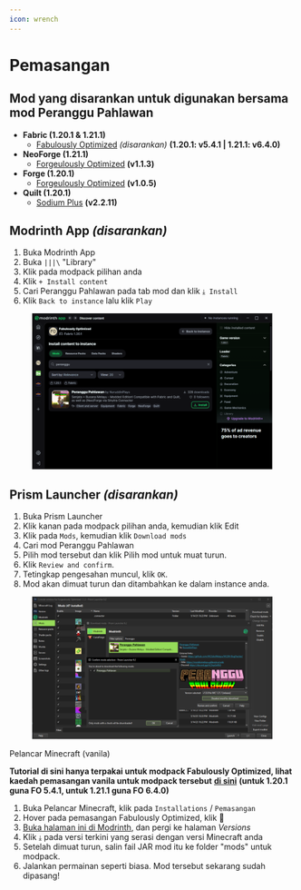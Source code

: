 ```yaml
---
icon: wrench
---
```


# Pemasangan

## Mod yang disarankan untuk digunakan bersama mod Peranggu Pahlawan <a href="#modrinth-app" id="modrinth-app"></a>

* **Fabric (1.20.1 & 1.21.1)**
  * [Fabulously Optimized](https://download.fo/modrinth) _(disarankan)_ **(1.20.1: v5.4.1 | 1.21.1: v6.4.0)**
* **NeoForge (1.21.1)**
  * [Forgeulously Optimized](https://modrinth.com/modpack/forgeulously-optimized/) **(v1.1.3)**
* **Forge (1.20.1)**
  * [Forgeulously Optimized](https://modrinth.com/modpack/forgeulously-optimized/) **(v1.0.5)**
* **Quilt (1.20.1)**
  * [Sodium Plus](https://modrinth.com/modpack/sodiumplus/) **(v2.2.11)**

## Modrinth App _(disarankan)_ <a href="#modrinth-app" id="modrinth-app"></a>

1. Buka Modrinth App
2. Buka  `|||\` "Library"
3. Klik pada modpack pilihan anda
4. Klik `+ Install content`
5. Cari Peranggu Pahlawan pada tab mod dan klik `⤓ Install`
6. Klik `Back to instance` lalu klik `Play`

<figure><img src="../../.gitbook/assets/peranggu_pahlawan_mrapp.PNG" alt=""><figcaption></figcaption></figure>

## Prism Launcher _(disarankan)_ <a href="#prism-launcher" id="prism-launcher"></a>

1. Buka Prism Launcher
2.
   Klik kanan pada modpack pilihan anda, kemudian klik Edit
3. Klik pada `Mods`, kemudian klik `Download mods`
4. Cari mod Peranggu Pahlawan
5. Pilih mod tersebut dan klik Pilih mod untuk muat turun.
6. Klik `Review and confirm`.
7. Tetingkap pengesahan muncul, klik `OK`.
8. Mod akan dimuat turun dan ditambahkan ke dalam instance anda.

<figure><img src="../../.gitbook/assets/peranggu_pahlawan_prism.png" alt=""><figcaption></figcaption></figure>

Pelancar Minecraft (vanila)


**Tutorial di sini hanya terpakai untuk modpack Fabulously Optimized, lihat kaedah pemasangan vanila untuk modpack tersebut** [**di sini**](https://wiki.download.fo/install-instructions#minecraft-launcher-vanilla) **(untuk 1.20.1 guna FO 5.4.1, untuk 1.21.1 guna FO 6.4.0)**

1. Buka Pelancar Minecraft, klik pada `Installations` / `Pemasangan`
2. Hover pada pemasangan Fabulously Optimized, klik 📂
3. [Buka halaman ini di Modrinth](https://modrinth.com/mod/peranggu-pahlawan), dan pergi ke halaman _Versions_
4. Klik `⤓` pada versi terkini yang serasi dengan versi Minecraft anda
5. Setelah dimuat turun, salin fail JAR mod itu ke folder "mods" untuk modpack.
6. Jalankan permainan seperti biasa. Mod tersebut sekarang sudah dipasang!
